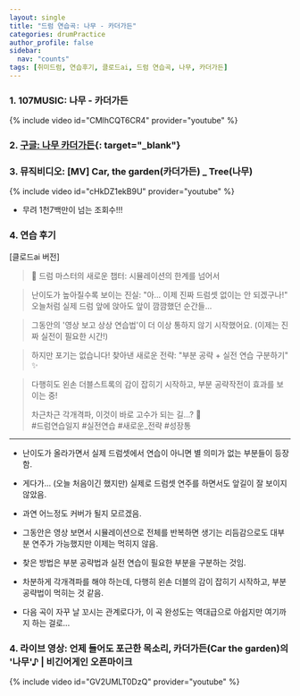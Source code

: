 ```yaml
---
layout: single
title: "드럼 연습곡: 나무 - 카더가든"
categories: drumPractice
author_profile: false
sidebar:
  nav: "counts"
tags: [취미드럼, 연습후기, 클로드ai, 드럼 연습곡, 나무, 카더가든]
---
```


### 1. 107MUSIC: 나무 - 카더가든

{% include video id="CMlhCQT6CR4" provider="youtube" %}


### 2. [구글: 나무 카더가든](https://www.google.com/search?q=%EB%82%98%EB%AC%B4+%EC%B9%B4%EB%8D%94%EA%B0%80%EB%93%A0&rlz=1C5GCEM_enKR1138KR1138&oq=%EB%82%98%EB%AC%B4+%EC%B9%B4%EB%8D%94%EA%B0%80%EB%93%A0&gs_lcrp=EgZjaHJvbWUyBggAEEUYOTIMCAEQABgUGIcCGIAEMgcIAhAAGIAEMgcIAxAAGIAEMgcIBBAAGIAEMgYIBRBFGD0yBggGEEUYPTIGCAcQRRg80gEIMjY0M2owajeoAgCwAgA&sourceid=chrome&ie=UTF-8){: target="_blank"}

### 3. 뮤직비디오: [MV] Car, the garden(카더가든) _ Tree(나무)

{% include video id="cHkDZ1ekB9U" provider="youtube" %}

- 무려 1천7백만이 넘는 조회수!!!

### 4. 연습 후기

[클로드ai 버전]
> 📝 드럼 마스터의 새로운 챕터: 시뮬레이션의 한계를 넘어서

> 난이도가 높아질수록 보이는 진실:
> "아... 이제 진짜 드럼셋 없이는 안 되겠구나!"
> 오늘처럼 실제 드럼 앞에 앉아도 앞이 깜깜했던 순간들...

> 그동안의 '영상 보고 상상 연습법'이 
> 더 이상 통하지 않기 시작했어요.
> (이제는 진짜 실전이 필요한 시간!)

> 하지만 포기는 없습니다!
> 찾아낸 새로운 전략: "부분 공략 + 실전 연습 구분하기" ✨

> 다행히도 왼손 더블스트록의 감이 잡히기 시작하고,
> 부분 공략작전이 효과를 보이는 중!
> 
> 차근차근 각개격파, 이것이 바로 고수가 되는 길...? 🥁<br>
> #드럼연습일지 #실전연습 #새로운_전략 #성장통
---

- 난이도가 올라가면서 실제 드럼셋에서 연습이 아니면 별 의미가 없는 부분들이 등장함.
- 게다가... (오늘 처음이긴 했지만) 실제로 드럼셋 연주를 하면서도 앞길이 잘 보이지 않았음.
- 과연 어느정도 커버가 될지 모르겠음.

- 그동안은 영상 보면서 시뮬레이션으로 전체를 반복하면 생기는 리듬감으로도 대부분 연주가 가능했지만 이제는 먹히지 않음.
- 찾은 방법은 부분 공략법과 실전 연습이 필요한 부분을 구분하는 것임.
- 차분하게 각개격파를 해야 하는데, 다행히 왼손 더블의 감이 잡히기 시작하고, 부분 공략법이 먹히는 것 같음.

- 다음 곡이 자꾸 날 꼬시는 관계로다가, 이 곡 완성도는 역대급으로 아쉽지만 여기까지 하는 걸로...


### 4. 라이브 영상: 언제 들어도 포근한 목소리, 카더가든(Car the garden)의 '나무'♪ | 비긴어게인 오픈마이크

{% include video id="GV2UMLT0DzQ" provider="youtube" %}
